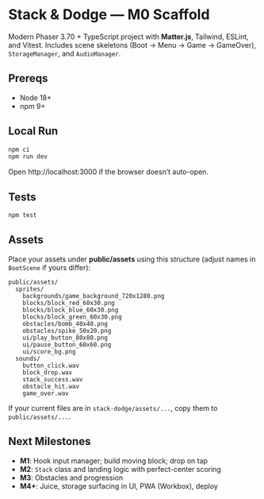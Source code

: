 # Stack & Dodge — M0 Scaffold

Modern Phaser 3.70 + TypeScript project with **Matter.js**, Tailwind, ESLint, and Vitest.
Includes scene skeletons (Boot → Menu → Game → GameOver), `StorageManager`, and `AudioManager`.

## Prereqs
- Node 18+
- npm 9+

## Local Run
```bash
npm ci
npm run dev
```
Open http://localhost:3000 if the browser doesn’t auto-open.

## Tests
```bash
npm test
```

## Assets
Place your assets under **public/assets** using this structure (adjust names in `BootScene` if yours differ):
```
public/assets/
  sprites/
    backgrounds/game_background_720x1280.png
    blocks/block_red_60x30.png
    blocks/block_blue_60x30.png
    blocks/block_green_60x30.png
    obstacles/bomb_40x40.png
    obstacles/spike_50x20.png
    ui/play_button_80x80.png
    ui/pause_button_60x60.png
    ui/score_bg.png
  sounds/
    button_click.wav
    block_drop.wav
    stack_success.wav
    obstacle_hit.wav
    game_over.wav
```

If your current files are in `stack-dodge/assets/...`, copy them to `public/assets/...`.

## Next Milestones
- **M1**: Hook input manager; build moving block; drop on tap
- **M2**: `Stack` class and landing logic with perfect-center scoring
- **M3**: Obstacles and progression
- **M4+**: Juice, storage surfacing in UI, PWA (Workbox), deploy
